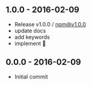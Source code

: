 

## 1.0.0 - 2016-02-09
- Release v1.0.0 / npm@v1.0.0
- update docs
- add keywords
- implement :clap:

## 0.0.0 - 2016-02-09
- Initial commit